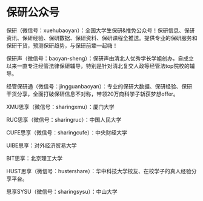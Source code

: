 # 保研公众号

保研（微信号：xuehubaoyan）：全国大学生保研&推免公众号！保研信息、保研资讯、保研经验、保研数据、保研资料、保研课程全推送。提供专业的保研服务和保研干货，预测保研趋势，与保研前辈—起嗨！

保研声（微信号：baoyan-sheng）：保研声由清北人优秀学长学姐创办，自成立以来一直专注经管法律保研辅导，特别是针对清北复交人政等经管法top院校的辅导。

经管保研通（微信号：jingguanbaoyan）：专业的保研大数据、保研经验、保研干货分享，全面打破保研信息不对称，带领20万商科学子斩获梦想offer。

XMU思享（微信号：sharingxmu）：厦门大学

RUC思享（微信号：sharingruc）：中国人民大学

CUFE思享（微信号：sharingcufe）：中央财经大学

UIBE思享：对外经济贸易大学

BIT思享：北京理工大学

HUST思享（微信号：hustershare）：华中科技大学校友、在校学子的真人经验分享平台。

思享SYSU（微信号：sharingsysu）：中山大学

